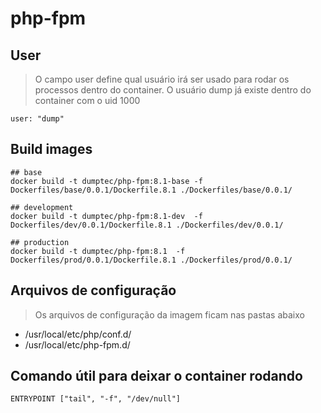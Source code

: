 # php-fpm

## User

> O campo user define qual usuário irá ser usado para rodar os processos
> dentro do container. O usuário dump já existe dentro do container com o uid 1000

```shell
user: "dump"
```

## Build images

```shell
## base
docker build -t dumptec/php-fpm:8.1-base -f Dockerfiles/base/0.0.1/Dockerfile.8.1 ./Dockerfiles/base/0.0.1/

## development
docker build -t dumptec/php-fpm:8.1-dev  -f Dockerfiles/dev/0.0.1/Dockerfile.8.1 ./Dockerfiles/dev/0.0.1/

## production
docker build -t dumptec/php-fpm:8.1  -f Dockerfiles/prod/0.0.1/Dockerfile.8.1 ./Dockerfiles/prod/0.0.1/
```

## Arquivos de configuração

> Os arquivos de configuração da imagem ficam nas pastas abaixo

* /usr/local/etc/php/conf.d/
* /usr/local/etc/php-fpm.d/

## Comando útil para deixar o container rodando

```shell
ENTRYPOINT ["tail", "-f", "/dev/null"]
```
